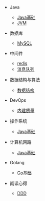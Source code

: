 
* Java

  * [Java基础](./docs/a-1demo.md)
  * [JVM](./docs/Java/jvm.md)

* 数据库

  * [MySQL](./docs/mysql.md)
  

* 中间件

  * [redis](./docs/a-1demo.md)
  * [消息队列](./docs/mq.md)

* 数据结构与算法

  * [数据结构](./docs/Data/demo.md)

* DevOps

  * [内建质量](./docs/DevOps/Built-in-quality.md)

* 操作系统

  * [Java基础](./docs/a-1demo.md)

* 计算机网路

  * [Java基础](./docs/a-1demo.md)

* Golang

  * [Go基础](./docs/go01.md)

* 阅读心得

  * [DDD](./docs/DDD/ddd.md)

  

